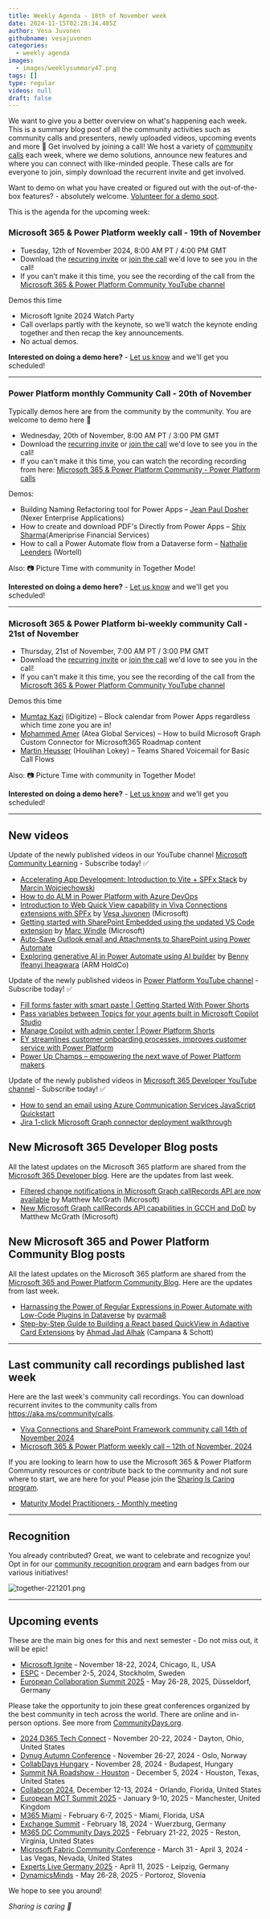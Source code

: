 ```yaml
---
title: Weekly Agenda - 18th of November week
date: 2024-11-15T02:28:34.485Z
author: Vesa Juvonen
githubname: vesajuvonen
categories:
  - weekly agenda
images:
  - images/weeklysummary47.png
tags: []
type: regular
videos: null
draft: false
---
```


We want to give you a better overview on what's happening each week. This is a summary blog post of all the community activities such as community calls and presenters, newly uploaded videos, upcoming events and more 🚀 
Get involved by joining a call! We host a variety of [community calls](https://aka.ms/community/calls) each week, where we demo solutions, announce new features and where you can connect with like-minded people. These calls are for everyone to join, simply download the recurrent invite and get involved. 

Want to demo on what you have created or figured out with the out-of-the-box features? - absolutely welcome. [Volunteer for a demo spot](https://aka.ms/community/request/demo).

This is the agenda for the upcoming week:

### Microsoft 365 & Power Platform weekly call - 19th of November

* Tuesday, 12th of November 2024, 8:00 AM PT / 4:00 PM GMT
* Download the [recurring invite](https://aka.ms/m365-dev-call) or [join the call](https://aka.ms/m365-dev-call-join) we'd love to see you in the call!
* If you can't make it this time, you see the recording of the call from the [Microsoft 365 & Power Platform Community YouTube channel](https://www.youtube.com/playlist?list=PLR9nK3mnD-OUQOW86tT5dkCRQAVGY7DlH)

Demos this time

* Microsoft Ignite 2024 Watch Party​
* Call overlaps partly with the keynote, so we’ll watch the keynote ending together and then recap the key announcements.​
* No actual demos.

**Interested on doing a demo here?** - [Let us know](https://aka.ms/community/request/demo) and we'll get you scheduled!

---

### Power Platform monthly Community Call - 20th of November

Typically demos here are from the community by the community. You are welcome to demo here 👋

* Wednesday, 20th of November, 8:00 AM PT / 3:00 PM GMT
* Download the [recurring invite](https://aka.ms/powerplatformcommunitycall) or [join the call](https://aka.ms/PowerPlatformMonthlyCall) we'd love to see you in the call!
* If you can't make it this time, you can watch the recording recording from here: [Microsoft 365 & Power Platform Community - Power Platform calls](https://www.youtube.com/watch?v=qLM6MChvrOk&list=PLR9nK3mnD-OVHNx67Q2Uxe7wodTnjHguz)

Demos: 

* Building Naming Refactoring tool for Power Apps – [Jean Paul Dosher](https://www.linkedin.com/in/jean-paul-dosher/) (Nexer Enterprise Applications)
* How to create and download PDF's Directly from Power Apps – [Shiv Sharma](https://www.linkedin.com/in/shiv-sharma%E2%9C%85-b07050162/)(Ameriprise Financial Services)
* How to call a Power Automate flow from a Dataverse form – [Nathalie Leenders](https://www.linkedin.com/in/nathalie-leenders-den-nijs-8853871b/) (Wortell)


Also: 📷 Picture Time with community in Together Mode!

**Interested on doing a demo here?** - [Let us know](https://aka.ms/community/request/demo) and we'll get you scheduled!

---

### Microsoft 365 & Power Platform bi-weekly community Call - 21st of November

* Thursday, 21st of November, 7:00 AM PT / 3:00 PM GMT
* Download the [recurring invite](https://aka.ms/spdev-sig-call) or [join the call](https://aka.ms/spdev-sig-call-join) we'd love to see you in the call!
* If you can't make it this time, you see the recording of the call from the [Microsoft 365 & Power Platform Community YouTube channel](https://www.youtube.com/watch?v=gAqUr9wa2_0&list=PLR9nK3mnD-OURfm5Ypu-wK52cxBv_gXCA)

Demos this time

* [Mumtaz Kazi](https://www.linkedin.com/in/mumtaz-kazi/) (iDigitize) – Block calendar from Power Apps regardless which time zone you are in! 
* [Mohammed Amer](https://www.linkedin.com/in/mohammad3mer/) (Atea Global Services) – How to build Microsoft Graph Custom Connector for Microsoft365 Roadmap content
* [Martin Heusser](https://www.linkedin.com/in/martin-heusser117/) (Houlihan Lokey) – Teams Shared Voicemail for Basic Call Flows


Also: 📷 Picture Time with community in Together Mode!

**Interested on doing a demo here?** - [Let us know](https://aka.ms/community/request/demo) and we'll get you scheduled!

---

## New videos 

Update of the newly published videos in our YouTube channel [Microsoft Community Learning](https://www.youtube.com/@MicrosoftCommunityLearning) - Subscribe today! ✅

* [Accelerating App Development: Introduction to Vite + SPFx Stack](https://www.youtube.com/watch?v=De8ev2rs_F4) by [Marcin Wojciechowski](https://www.linkedin.com/in/marcin-wojciechowski-17168276)​ 
* [How to do ALM in Power Platform with Azure DevOps](https://www.youtube.com/watch?v=Lp4DSla91-I)
* [Introduction to Web Quick View capability in Viva Connections extensions with SPFx](https://www.youtube.com/watch?v=fai1N9Hfyxk) by [Vesa Juvonen](https://www.linkedin.com/in/vesajuvonen) (Microsoft)
* [Getting started with SharePoint Embedded using the updated VS Code extension](https://www.youtube.com/watch?v=nt2xDuCepXs) by [Marc Windle](https://www.linkedin.com/in/marc-windle-908b3055) (Microsoft)
* [Auto-Save Outlook email and Attachments to SharePoint using Power Automate](https://www.youtube.com/watch?v=7lSbninzhBc&)
* [Exploring generative AI in Power Automate using AI builder](https://www.youtube.com/watch?v=5QUBipkKG1M) by [Benny Ifeanyi Iheagwara](https://www.linkedin.com/in/inifeanyi-iheagwara) (ARM HoldCo)


Update of the newly published videos in [Power Platform YouTube channel](https://www.youtube.com/@mspowerplatform) - Subscribe today! ✅

* [Fill forms faster with smart paste | Getting Started With Power Shorts](https://www.youtube.com/watch?v=UBGzIxUZPPc)
* [Pass variables between Topics for your agents built in Microsoft Copilot Studio](https://www.youtube.com/watch?v=wR56W4Ki2LQ)
* [Manage Copilot with admin center | Power Platform Shorts](https://www.youtube.com/watch?v=N4LZ_dN7h_8)
* [EY streamlines customer onboarding processes, improves customer service with Power Platform](https://www.youtube.com/watch?v=UPwJzWHWuaw)
* [Power Up Champs – empowering the next wave of Power Platform makers](https://www.youtube.com/watch?v=fjBXKuIrRmQ)


Update of the newly published videos in [Microsoft 365 Developer YouTube channel](https://www.youtube.com/@Microsoft365Developer) - Subscribe today! ✅

* [How to send an email using Azure Communication Services JavaScript Quickstart](https://www.youtube.com/watch?v=hLc31-JZRu8)
* [Jira 1-click Microsoft Graph connector deployment walkthrough](https://www.youtube.com/watch?v=SzNui9dK4oU)


## New Microsoft 365 Developer Blog posts

All the latest updates on the Microsoft 365 platform are shared from the [Microsoft 365 Developer blog](https://devblogs.microsoft.com/microsoft365dev/). Here are the updates from last week.

* [Filtered change notifications in Microsoft Graph callRecords API are now available](https://devblogs.microsoft.com/microsoft365dev/filtered-change-notifications-in-microsoft-graph-callrecords-api-are-now-available/) by Matthew McGrath (Microsoft)
* [New Microsoft Graph callRecords API capabilities in GCCH and DoD](https://devblogs.microsoft.com/microsoft365dev/new-microsoft-graph-callrecords-api-capabilities-in-gcch-and-dod/) by Matthew McGrath (Microsoft)


## New Microsoft 365 and Power Platform Community Blog posts

All the latest updates on the Microsoft 365 platform are shared from the [Microsoft 365 and Power Platform Community Blog](https://pnp.github.io/blog/). Here are the updates from last week.

* [Harnassing the Power of Regular Expressions in Power Automate with Low-Code Plugins in Dataverse](https://pnp.github.io/blog/post/harnassing-the-power-of-regular-expression-in-power-automate-with-low-code-plugins-in-dataverse/) by [pvarma8](https://github.com/pvarma8)
* [Step-by-Step Guide to Building a React based QuickView in Adaptive Card Extensions](https://pnp.github.io/blog/post/building-a-react-quickview-in-adaptive-card-extensions-a-step-by-step-guide/) by [Ahmad Jad Alhak](https://www.linkedin.com/in/ahmad-jad-al-hak/) (Campana & Schott)


---

## Last community call recordings published last week

Here are the last week's community call recordings. You can download recurrent invites to the community calls from https://aka.ms/community/calls.

* [Viva Connections and SharePoint Framework community call 14th of November 2024](https://www.youtube.com/watch?v=6vzr7ZCe0Og)
* [Microsoft 365 & Power Platform weekly call – 12th of November, 2024](https://www.youtube.com/watch?v=27FRtKD4HzM)


If you are looking to learn how to use the Microsoft 365 & Power Platform Community resources or contribute back to the community and not sure where to start, we are here for you! Please join the [Sharing Is Caring program](https://pnp.github.io/sharing-is-caring/).

* [Maturity Model Practitioners - Monthly meeting](https://aka.ms/mm4m365/invite)

---

## Recognition

You already contributed? Great, we want to celebrate and recognize you! Opt in for our [community recognition program](https://pnp.github.io/recognitionprogram/) and earn badges from our various initiatives! 

![together-221201.png](images/community-recognization-program.png)

---

## Upcoming events

These are the main big ones for this and next semester - Do not miss out, it will be epic!

* [Microsoft Ignite](https://ignite.microsoft.com/en-US/home) - November 18-22, 2024, Chicago, IL, USA
* [ESPC](https://www.sharepointeurope.com/) - December 2-5, 2024, Stockholm, Sweden
* [European Collaboration Summit 2025](https://collabsummit.eu/) - May 26-28, 2025, Düsseldorf, Germany

Please take the opportunity to join these great conferences organized by the best community in tech across the world. There are online and in-person options. See more from [CommunityDays.org](https://www.communitydays.org/).


* [2024 D365 Tech Connect](https://www.communitydays.org/event/2024-11-20/2024-d365-tech-connect) - November 20-22, 2024 - Dayton, Ohio, United States
* [Dynug Autumn Conference](https://www.communitydays.org/event/2024-11-26/dynug-autumn-conference) - November 26-27, 2024 - Oslo, Norway
* [CollabDays Hungary](https://www.communitydays.org/event/2024-11-28/collabdays-hungary-2024) - November 28, 2024 - Budapest, Hungary
* [Summit NA Roadshow - Houston](https://www.communitydays.org/event/2024-12-05/summit-na-roadshow-houston) - December 5, 2024 - Houston, Texas, United States
* [Collabcon 2024](https://www.communitydays.org/event/2024-12-12/collabcon-2024), December 12-13, 2024 - Orlando, Florida, United States
* [European MCT Summit 2025](https://www.communitydays.org/event/2025-01-09/european-mct-summit-2025) - January 9-10, 2025 - Manchester, United Kingdom
* [M365 Miami](https://www.communitydays.org/event/2025-02-06/m365-miami) - February 6-7, 2025 - Miami, Florida, USA
* [Exchange Summit](https://www.communitydays.org/event/2025-02-18/exchange-summit-2025) - February 18, 2024 - Wuerzburg, Germany
* [M365 DC Community Days 2025](https://www.communitydays.org/event/2025-02-21/m365-dc-community-days-2025) - February 21-22, 2025 - Reston, Virginia, United States
* [Microsoft Fabric Community Conference](https://www.communitydays.org/event/2025-03-31/microsoft-fabric-community-conference) - March 31 - April 3, 2024 - Las Vegas, Nevada, United States
* [Experts Live Germany 2025](https://www.communitydays.org/event/2025-04-11/experts-live-germany-2025) - April 11, 2025 - Leipzig, Germany
* [DynamicsMinds](https://www.communitydays.org/event/2025-05-26/dynamicsminds-2025) - May 26-28, 2025 - Portoroz, Slovenia

We hope to see you around!

_Sharing is caring 🧡_
